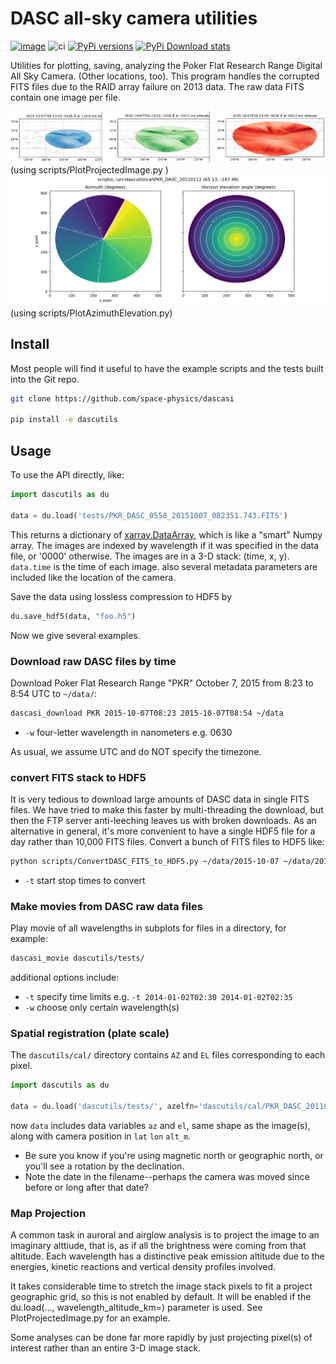 # DASC all-sky camera utilities

[![image](https://zenodo.org/badge/51016067.svg)](https://zenodo.org/badge/latestdoi/51016067)
![ci](https://github.com/space-physics/dascutils/workflows/ci/badge.svg)
[![PyPi versions](https://img.shields.io/pypi/pyversions/dascutils.svg)](https://pypi.python.org/pypi/dascutils)
[![PyPi Download stats](http://pepy.tech/badge/dascutils)](http://pepy.tech/project/dascutils)

Utilities for plotting, saving, analyzing the Poker Flat Research Range Digital All Sky Camera. (Other locations, too).
This program handles the corrupted FITS files due to the RAID array failure on 2013 data.
The raw data FITS contain one image per file.

![DASC projected images](./src/dascutils/tests/data/dasc_projection_plot_pc.png)
(using scripts/PlotProjectedImage.py
)
![DASC az/el PKR](./src/dascutils/tests/data/dasc_azel.png)
(using scripts/PlotAzimuthElevation.py)


## Install

Most people will find it useful to have the example scripts and the tests built into the Git repo.

```sh
git clone https://github.com/space-physics/dascasi

pip install -e dascutils
```

## Usage

To use the API directly, like:

```python
import dascutils as du

data = du.load('tests/PKR_DASC_0558_20151007_082351.743.FITS')
```

This returns a dictionary of
[xarray.DataArray](http://xarray.pydata.org/en/stable/generated/xarray.DataArray.html),
which is like a "smart" Numpy array.
The images are indexed by wavelength if it was specified in the data file, or '0000' otherwise.
The images are in a 3-D stack: (time, x, y).
`data.time` is the time of each image.
also several metadata parameters are included like the location of the camera.

Save the data using lossless compression to HDF5 by

```python
du.save_hdf5(data, "foo.h5")
```

Now we give several examples.

### Download raw DASC files by time

Download Poker Flat Research Range "PKR" October 7, 2015 from 8:23 to 8:54 UTC to `~/data/`:

```sh
dascasi_download PKR 2015-10-07T08:23 2015-10-07T08:54 ~/data
```

* `-w` four-letter wavelength in nanometers e.g. 0630

As usual, we assume UTC and do NOT specify the timezone.

### convert FITS stack to HDF5

It is very tedious to download large amounts of DASC data in single FITS files.
We have tried to make this faster by multi-threading the download, but then the FTP server anti-leeching
leaves us with broken downloads.
As an alternative in general, it's more convenient to have a single HDF5 file for a day rather than 10,000 FITS files.
Convert a bunch of FITS files to HDF5 like:

```sh
python scripts/ConvertDASC_FITS_to_HDF5.py ~/data/2015-10-07 ~/data/2015-10-07.h5
```

* `-t` start stop times to convert

### Make movies from DASC raw data files

Play movie of all wavelengths in subplots for files in a directory, for example:

```sh
dascasi_movie dascutils/tests/
```

additional options include:

* `-t` specify time limits e.g.  `-t 2014-01-02T02:30 2014-01-02T02:35`
* `-w` choose only certain wavelength(s)

### Spatial registration (plate scale)

The `dascutils/cal/` directory contains `AZ` and `EL` files corresponding to each pixel.

```python
import dascutils as du

data = du.load('dascutils/tests/', azelfn='dascutils/cal/PKR_DASC_20110112')
```

now `data` includes data variables `az` and `el`, same shape as the image(s), along with camera position in `lat` `lon` `alt_m`.

* Be sure you know if you're using magnetic north or geographic north, or you'll see a rotation by the declination.
* Note the date in the filename--perhaps the camera was moved since before or long after that date?

### Map Projection

A common task in auroral and airglow analysis is to project the image to an imaginary alttiude, that is, as if all the brightness were coming from that altitude.
Each wavelength has a distinctive peak emission altitude due to the energies, kinetic reactions and vertical density profiles involved.

It takes considerable time to stretch the image stack pixels to fit a project geographic grid, so this is not enabled by default.
It will be enabled if the du.load(..., wavelength_altitude_km=) parameter is used.
See PlotProjectedImage.py for an example.

Some analyses can be done far more rapidly by just projecting pixel(s) of interest rather than an entire 3-D image stack.
